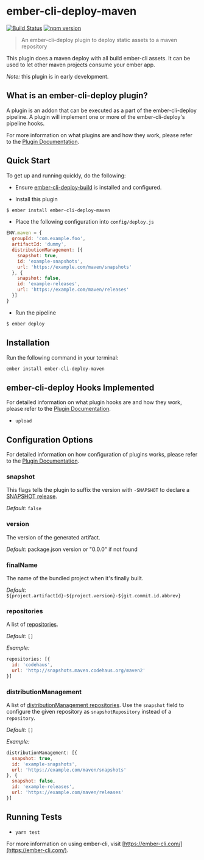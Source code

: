 # ember-cli-deploy-maven

[![Build Status](https://travis-ci.org/makepanic/ember-cli-deploy-maven.svg?branch=master)](https://travis-ci.org/makepanic/ember-cli-deploy-maven)
[![npm version](https://badge.fury.io/js/ember-cli-deploy-maven.svg)](https://www.npmjs.com/package/ember-cli-deploy-maven)

> An ember-cli-deploy plugin to deploy static assets to a maven repository 

This plugin does a maven deploy with all build ember-cli assets. It can be used to let other maven projects consume your ember app.

_Note:_ this plugin is in early development.

## What is an ember-cli-deploy plugin?

A plugin is an addon that can be executed as a part of the ember-cli-deploy pipeline. A plugin will implement one or more of the ember-cli-deploy's pipeline hooks.

For more information on what plugins are and how they work, please refer to the [Plugin Documentation][1].

## Quick Start

To get up and running quickly, do the following:

- Ensure [ember-cli-deploy-build][2] is installed and configured.

- Install this plugin

```bash
$ ember install ember-cli-deploy-maven
```

- Place the following configuration into `config/deploy.js`

```javascript
ENV.maven = {
  groupId: 'com.example.foo',
  artifactId: 'dummy',
  distributionManagement: [{
    snapshot: true,
    id: 'example-snapshots',
    url: 'https://example.com/maven/snapshots'
  }, {
    snapshot: false,
    id: 'example-releases',
    url: 'https://example.com/maven/releases'
  }]
}
```

- Run the pipeline

```bash
$ ember deploy
```

## Installation

Run the following command in your terminal:

```bash
ember install ember-cli-deploy-maven
```

## ember-cli-deploy Hooks Implemented

For detailed information on what plugin hooks are and how they work, please refer to the [Plugin Documentation][1].

- `upload`

## Configuration Options

For detailed information on how configuration of plugins works, please refer to the [Plugin Documentation][1].

### snapshot

This flags tells the plugin to suffix the version with `-SNAPSHOT` to declare a [SNAPSHOT release][3].

*Default:* `false`

### version

The version of the generated artifact.

*Default:* package.json version or "0.0.0" if not found

### finalName

The name of the bundled project when it's finally built.

*Default:* `${project.artifactId}-${project.version}-${git.commit.id.abbrev}`

### repositories

A list of [repositories][4].

*Default:* `[]`

*Example:*

```js
repositories: [{
  id: 'codehaus',
  url: 'http://snapshots.maven.codehaus.org/maven2'
}]
```

### distributionManagement

A list of [distributionManagement repositories][5].
Use the `snapshot` field to configure the given repository as `snapshotRepository` instead of a `repository`.

*Default:* `[]`

*Example:*

```js
distributionManagement: [{
  snapshot: true,
  id: 'example-snapshots',
  url: 'https://example.com/maven/snapshots'
}, {
  snapshot: false,
  id: 'example-releases',
  url: 'https://example.com/maven/releases'
}]
```

## Running Tests

* `yarn test`

For more information on using ember-cli, visit [https://ember-cli.com/](https://ember-cli.com/).

[1]: http://ember-cli-deploy.com/plugins/ "Plugin Documentation"
[2]: https://github.com/ember-cli-deploy/ember-cli-deploy-build "ember-cli-deploy-build"
[3]: https://docs.oracle.com/middleware/1212/core/MAVEN/maven_version.htm#MAVEN401 "The SNAPSHOT Qualifier"
[4]: https://maven.apache.org/pom.html#Repositories "Repositories"
[5]: https://maven.apache.org/pom.html#Distribution_Management "Distribution Management"
